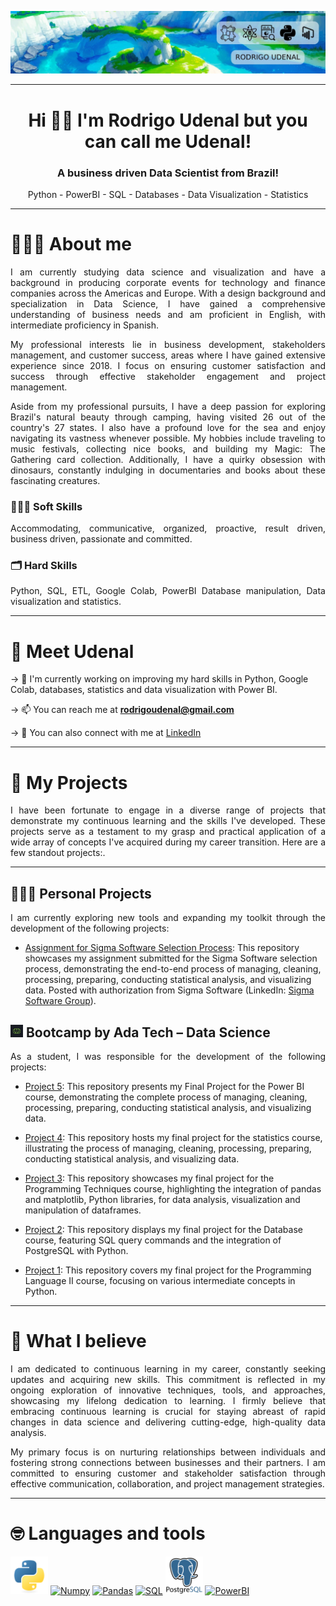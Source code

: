 [![Hello world!](header.jpg)](https://github.com/UdenalR?tab=repositories)

---

<h1 align="center">Hi 👋🏻 I'm Rodrigo Udenal but you can call me Udenal!</h1>
<h3 align="center">A business driven Data Scientist from Brazil!</h3>


<div align="center" > Python - PowerBI - SQL - Databases - Data Visualization - Statistics </div>


---

<h1 align="left"> 🧙🏻‍♂️ About me</h1>
<div align="justify">
  <p>
I am currently studying data science and visualization and have a background in producing corporate events for technology and finance companies across the Americas and Europe. With a design background and specialization in Data Science, I have gained a comprehensive understanding of business needs and am proficient in English, with intermediate proficiency in Spanish.

My professional interests lie in business development, stakeholders management, and customer success, areas where I have gained extensive experience since 2018. I focus on ensuring customer satisfaction and success through effective stakeholder engagement and project management.

Aside from my professional pursuits, I have a deep passion for exploring Brazil's natural beauty through camping, having visited 26 out of the country's 27 states. I also have a profound love for the sea and enjoy navigating its vastness whenever possible. My hobbies include traveling to music festivals, collecting nice books, and building my Magic: The Gathering card collection. Additionally, I have a quirky obsession with dinosaurs, constantly indulging in documentaries and books about these fascinating creatures.
  </p>
  <p>
  <h3>🤹🏻‍♀️ Soft Skills</h3>
    Accommodating, communicative, organized, proactive, result driven, business driven, passionate and committed.
  <h3>🗂️ Hard Skills</h3>
    Python, SQL, ETL, Google Colab, PowerBI Database manipulation, Data visualization and statistics.
  </p>
</div>

---

<h1 align="left">🎯 Meet Udenal</h1>

-> 🌱 I'm currently working on improving my hard skills in Python, Google Colab, databases, statistics and data visualization with Power BI.

-> 📫 You can reach me at **rodrigoudenal@gmail.com**

-> 💬 You can also connect with me at [LinkedIn](https://linkedin.com/in/RodrigoUdenal)

---

<h1 align="left">🚀 My Projects</h1>
<div align="justify">I have been fortunate to engage in a diverse range of projects that demonstrate my continuous learning and the skills I've developed. These projects serve as a testament to my grasp and practical application of a wide array of concepts I've acquired during my career transition. Here are a few standout projects:.</div>


---

<div align="justify"><h2>🧑🏻‍💻 Personal Projects</h2></div>


<div align="justify">I am currently exploring new tools and expanding my toolkit through the development of the following projects:</div>

+ [Assignment for Sigma Software Selection Process](https://github.com/UdenalR/cell_phone_pricing_machine_learning_collab/tree/main): This repository showcases my assignment submitted for the Sigma Software selection process, demonstrating the end-to-end process of managing, cleaning, processing, preparing, conducting statistical analysis, and visualizing data. Posted with authorization from Sigma Software (LinkedIn: [Sigma Software Group](https://www.linkedin.com/company/sigma-software-group/)).


<div align="justify"><h2><a href="https://ada.tech/" target="_blank" rel="noreferrer"> <img src="adatech.jpg" alt="Ada Tech" width="20" height="20"/></a> Bootcamp by Ada Tech – Data Science</h2></div>
<div align="justify">As a student, I was responsible for the development of the following projects:</div>

+ [Project 5](https://github.com/UdenalR/projeto_final_streamings_data): This repository presents my Final Project for the Power BI course, demonstrating the complete process of managing, cleaning, processing, preparing, conducting statistical analysis, and visualizing data.

+ [Project 4](https://github.com/UdenalR/wine_analysis_2024): This repository hosts my final project for the statistics course, illustrating the process of managing, cleaning, processing, preparing, conducting statistical analysis, and visualizing data.

+ [Project 3](https://github.com/UdenalR/analise_de_restaurantes_iFood): This repository showcases my final project for the Programming Techniques course, highlighting the integration of pandas and matplotlib, Python libraries, for data analysis, visualization and manipulation of dataframes.

+ [Project 2](https://github.com/UdenalR/Projeto-BancodeDados-Ada): This repository displays my final project for the Database course, featuring SQL query commands and the integration of PostgreSQL with Python.

+ [Project 1](https://github.com/UdenalR/ifood-vem-ser-tech-controle-de-estoque): This repository covers my final project for the Programming Language II course, focusing on various intermediate concepts in Python.

---

<h1 align="left">🔎 What I believe</h1>
<div align="justify">I am dedicated to continuous learning in my career, constantly seeking updates and acquiring new skills. This commitment is reflected in my ongoing exploration of innovative techniques, tools, and approaches, showcasing my lifelong dedication to learning. I firmly believe that embracing continuous learning is crucial for staying abreast of rapid changes in data science and delivering cutting-edge, high-quality data analysis.

My primary focus is on nurturing relationships between individuals and fostering strong connections between businesses and their partners. I am committed to ensuring customer and stakeholder satisfaction through effective communication, collaboration, and project management strategies.</div>

---

<h1 align="left">🤓 Languages and tools</h1>
<a href="https://www.python.org" target="_blank" rel="noreferrer"><img src="https://raw.githubusercontent.com/devicons/devicon/master/icons/python/python-original.svg" alt="Python" height="60"></a>
<a href="https://numpy.org/" target="_blank" rel="noreferrer"><img src="https://www.svgrepo.com/show/354127/numpy.svg" alt="Numpy" height="60"></a>
<a href="https://pandas.pydata.org/" target="_blank" rel="noreferrer"><img src="https://upload.wikimedia.org/wikipedia/commons/e/ed/Pandas_logo.svg" alt="Pandas"height="60"></a>
<a href="https://pt.wikipedia.org/wiki/SQL" target="_blank" rel="noreferrer"><img src="https://upload.wikimedia.org/wikipedia/commons/8/87/Sql_data_base_with_logo.png" alt="SQL" height="60"></a>
<a href="https://www.postgresql.org" target="_blank" rel="noreferrer"><img src="https://raw.githubusercontent.com/devicons/devicon/master/icons/postgresql/postgresql-original-wordmark.svg" alt="PostgreSQL" height="60"></a>
<a href="https://powerbi.microsoft.com/pt-br/" target="_blank" rel="noreferrer"><img src="https://upload.wikimedia.org/wikipedia/commons/c/cf/New_Power_BI_Logo.svg" alt="PowerBI" height="60"></a>
